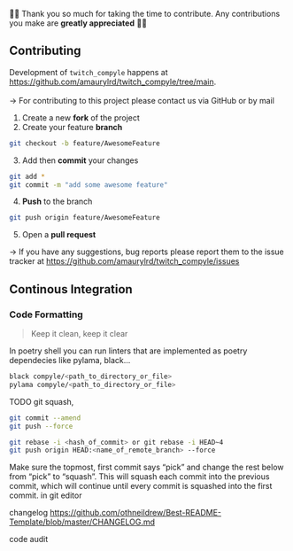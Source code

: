 🎉🎉 Thank you so much for taking the time to contribute. Any contributions you make are **greatly appreciated** 🎉🎉

## Contributing

Development of `twitch_compyle` happens at https://github.com/amaurylrd/twitch_compyle/tree/main.
<br><br>
&rarr; For contributing to this project please contact us via GitHub or by mail <br>

1. Create a new **fork** of the project
2. Create your feature **branch**
```sh
git checkout -b feature/AwesomeFeature
```
3. Add then **commit** your changes
```sh
git add *
git commit -m "add some awesome feature"
```
4. **Push** to the branch
```sh
git push origin feature/AwesomeFeature
```
5. Open a **pull request**

&rarr; If you have any suggestions, bug reports please report them to the issue tracker at https://github.com/amaurylrd/twitch_compyle/issues


## Continous Integration

### Code Formatting

> Keep it clean, keep it clear

In poetry shell you can run linters that are implemented as poetry dependecies like pylama, black...

```sh
black compyle/<path_to_directory_or_file>
pylama compyle/<path_to_directory_or_file>
```

TODO git squash, 

```sh
git commit --amend
git push --force
```
```sh
git rebase -i <hash_of_commit> or git rebase -i HEAD~4
git push origin HEAD:<name_of_remote_branch> --force
```
Make sure the topmost, first commit says “pick” and change the rest below from “pick” to “squash”. This will squash each commit into the previous commit, which will continue until every commit is squashed into the first commit.
in git editor


changelog https://github.com/othneildrew/Best-README-Template/blob/master/CHANGELOG.md

code audit
